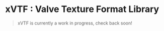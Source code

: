 xVTF : Valve Texture Format Library
====================================
> xVTF is currently a work in progress, check back soon!
